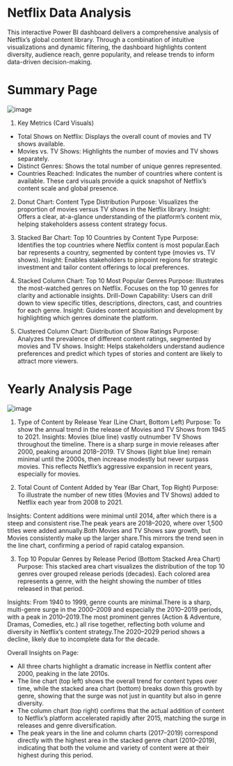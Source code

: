 # Netflix Data Analysis
This interactive Power BI dashboard delivers a comprehensive analysis of Netflix’s global content library. Through a combination of intuitive visualizations and dynamic filtering, the dashboard highlights content diversity, audience reach, genre popularity, and release trends to inform data-driven decision-making.

# Summary Page

![image](https://github.com/user-attachments/assets/cb251614-fd2b-4e7a-9bf1-19374212dfc7)

1. Key Metrics (Card Visuals)
- Total Shows on Netflix: Displays the overall count of movies and TV shows available.
- Movies vs. TV Shows: Highlights the number of movies and TV shows separately.
- Distinct Genres: Shows the total number of unique genres represented.
- Countries Reached: Indicates the number of countries where content is available.
These card visuals provide a quick snapshot of Netflix’s content scale and global presence.

2. Donut Chart: Content Type Distribution
Purpose: Visualizes the proportion of movies versus TV shows in the Netflix library.
Insight: Offers a clear, at-a-glance understanding of the platform’s content mix, helping stakeholders assess content strategy focus.

3. Stacked Bar Chart: Top 10 Countries by Content Type
Purpose: Identifies the top countries where Netflix content is most popular.Each bar represents a country, segmented by content type (movies vs. TV shows).
Insight: Enables stakeholders to pinpoint regions for strategic investment and tailor content offerings to local preferences.

4. Stacked Column Chart: Top 10 Most Popular Genres
Purpose: Illustrates the most-watched genres on Netflix. Focuses on the top 10 genres for clarity and actionable insights.
Drill-Down Capability: Users can drill down to view specific titles, descriptions, directors, cast, and countries for each genre.
Insight: Guides content acquisition and development by highlighting which genres dominate the platform.

6. Clustered Column Chart: Distribution of Show Ratings
Purpose: Analyzes the prevalence of different content ratings, segmented by movies and TV shows.
Insight: Helps stakeholders understand audience preferences and predict which types of stories and content are likely to attract more viewers.

# Yearly Analysis Page

![image](https://github.com/user-attachments/assets/5eaa66b6-38dd-4544-8ae8-bce99b9ec6bf)

1. Type of Content by Release Year (Line Chart, Bottom Left)
Purpose: To show the annual trend in the release of Movies and TV Shows from 1945 to 2021.
Insights:
Movies (blue line) vastly outnumber TV Shows throughout the timeline. There is a sharp surge in movie releases after 2000, peaking around 2018–2019. TV Shows (light blue line) remain minimal until the 2000s, then increase modestly but never surpass movies. This reflects Netflix’s aggressive expansion in recent years, especially for movies.

2. Total Count of Content Added by Year (Bar Chart, Top Right)
Purpose:
To illustrate the number of new titles (Movies and TV Shows) added to Netflix each year from 2008 to 2021.

Insights:
Content additions were minimal until 2014, after which there is a steep and consistent rise.The peak years are 2018–2020, where over 1,500 titles were added annually.Both Movies and TV Shows saw growth, but Movies consistently make up the larger share.This mirrors the trend seen in the line chart, confirming a period of rapid catalog expansion.

3. Top 10 Popular Genres by Release Period (Bottom Stacked Area Chart)
Purpose: This stacked area chart visualizes the distribution of the top 10 genres over grouped release periods (decades). Each colored area represents a genre, with the height showing the number of titles released in that period.

Insights:
From 1940 to 1999, genre counts are minimal.There is a sharp, multi-genre surge in the 2000–2009 and especially the 2010–2019 periods, with a peak in 2010–2019.The most prominent genres (Action & Adventure, Dramas, Comedies, etc.) all rise together, reflecting both volume and diversity in Netflix’s content strategy.The 2020–2029 period shows a decline, likely due to incomplete data for the decade.

Overall Insights on Page:
- All three charts highlight a dramatic increase in Netflix content after 2000, peaking in the late 2010s.
- The line chart (top left) shows the overall trend for content types over time, while the stacked area chart (bottom) breaks down this growth by genre, showing that the surge was not just in quantity but also in genre diversity.
- The column chart (top right) confirms that the actual addition of content to Netflix’s platform accelerated rapidly after 2015, matching the surge in releases and genre diversification.
- The peak years in the line and column charts (2017–2019) correspond directly with the highest area in the stacked genre chart (2010–2019), indicating that both the volume and variety of content were at their highest during this period.




